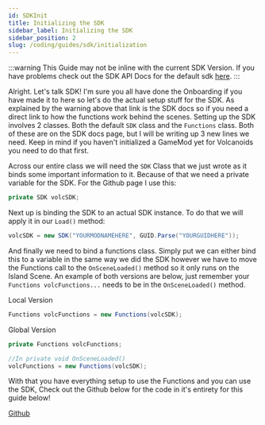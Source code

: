 ```yaml
---
id: SDKInit
title: Initializing the SDK
sidebar_label: Initializing the SDK
sidebar_position: 2
slug: /coding/guides/sdk/initialization
---
```


:::warning
This Guide may not be inline with the current SDK Version. If you have problems check out the SDK API Docs for the default sdk [here](https://sdk.melodicalbuild.me/VolcanoidsSDK/sdk).
:::

Alright. Let's talk SDK! I'm sure you all have done the Onboarding if you have made it to here so let's do the actual setup stuff for the SDK. As explained by the warning above that link is the SDK docs so if you need a direct link to how the functions work behind the scenes. Setting up the SDK involves 2 classes. Both the default `SDK` class and the `Functions` class. Both of these are on the SDK docs page, but I will be writing up 3 new lines we need. Keep in mind if you haven't initialized a GameMod yet for Volcanoids you need to do that first.

Across our entire class we will need the `SDK` Class that we just wrote as it binds some important information to it. Because of that we need a private variable for the SDK. For the Github page I use this:
```cs
private SDK volcSDK;
```

Next up is binding the SDK to an actual SDK instance. To do that we will apply it in our `Load()` method:
```cs
volcSDK = new SDK("YOURMODNAMEHERE", GUID.Parse("YOURGUIDHERE"));
```

And finally we need to bind a functions class. Simply put we can either bind this to a variable in the same way we did the SDK however we have to move the Functions call to the `OnSceneLoaded()` method so it only runs on the Island Scene. An example of both versions are below, just remember your `Functions volcFunctions...` needs to be in the `OnSceneLoaded()` method.

Local Version
```cs
Functions volcFunctions = new Functions(volcSDK);
```

Global Version
```cs
private Functions volcFunctions;

//In private void OnSceneLoaded()
volcFunctions = new Functions(volcSDK);
```

With that you have everything setup to use the Functions and you can use the SDK, Check out the Github below for the code in it's entirety for this guide below!

[Github](https://github.com/VolcanoidsModding/VolcanoidsGuides/tree/main/InitSDK)